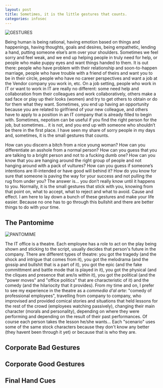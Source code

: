 ```yaml
---
layout: post
title: Sometimes, it is the little gestures that counts.
categories: infosec
---
```


![GESTURES](https://dcgc.io/gestures.png)

Being human is being rational, having emotion based on things and happenings, having thoughts, goals and desires, being empathetic, lending a hand, putting someone else’s arm over your shoulders. Sometimes we feel sorry and feel weak, and we end up helping people in truly need for help, or people who make puppy eyes and want things handed to them. It is out there: people who have problem with their relationship and soon-to-happen marriage, people who have trouble with a friend of theirs and want you to be in their circle, people who have no career perspectives and want a job at the Vendor company you work in, etc. On a job setting, people who work in IT or want to work in IT are really no different: some need help and collaboration from their colleagues and work collaboratively, others make a sad face or play up their looks (women) and try to get others to obtain or do for them what they want. Sometimes, you end up having an opportunity because you are related to girlfriend of your new colleague, and others have to apply to a position in an IT company that is already filled to begin with. Sometimes, nepotism can be useful if you find the right person for the job, but sometimes… it is not, and you end up with someone who shouldn’t be there in the first place. I have seen my share of sorry people in my days and, sometimes, it is the small gestures that counts.

How can you discern a bitch from a nice young woman? How can you differentiate an asshole from a normal person? How can you guess that you are talking to a bright person and not to a fucking dumb one? How can you know that you are hanging around the right group of people and not hanging around with a pack of vultures? How can you guess if someone’s intentions are ill-intended or have good will behind it? How do you know for sure that someone is paving the way for your success and not pulling the rug from under you? The answer is... you don’t really know until it happens to you. Normally, it is the small gestures that stick with you, knowing from that point on, what to accept, what to reject and what to avoid. Cause and effect. I am here to lay down a bunch of these gestures and make your life easier. Because no one has to go through this bullshit and there are better things to do with your time.

## The Pantomime

![PANTOMIME](https://dcgc.io/pantomime.png)

The IT office is a theatre. Each employee has a role to act on the play being shown and sticking to the script, usually decides that person's future in the company. There are different types of theatre: you got the tragedy (and the shock and intrigue that comes from it), you got the melodrama (and the gossip and bullshit that is a part of it), you got the epic (and the fake committment and battle mode that is played in it), you got the physical (and the cliques and presence that are/is within it), you got the political (and the "power moves" and "office politics" that are characteristic of it) and the comedy (and the hilariocity that it provides). From my time and on, I prefer to see my experience in the theatre as a *commedia d'al arte*: "comedy of professional employees",  travelling from company to company, who improvised and provided comical stories and situations that held lessons for the rest of the crowd (employees watching passively), changing their main character (morals and personality), depending on where they were performing and depending on the result of their past performances. Of course each person takes the lesson he/she wants... Each "scenario" uses some of the same stock characters because they don't know any better (they havent been through it yet) or because that is who they are.

## Corporate Bad Gestures


## Corporate Good Gestures


## Final Hand Cues
